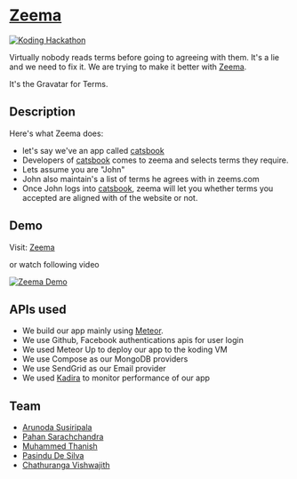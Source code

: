 # [Zeema](http://mnmtanish.koding.io/)

[![Koding Hackathon](https://raw.githubusercontent.com/koding/hackathon.submit/master/images/badge.png "Koding Hackathon")](https://koding.com/Hackathon)

Virtually nobody reads terms before going to agreeing with them. It's a lie and we need to fix it.
We are trying to make it better with [Zeema](http://mnmtanish.koding.io/). 

It's the Gravatar for Terms.

## Description

Here's what Zeema does:

* let's say we've an app called [catsbook](http://catsbook.meteor.com/)
* Developers of [catsbook](http://catsbook.meteor.com/) comes to zeema and selects terms they require.
* Lets assume you are "John"
* John also maintain's a list of terms he agrees with in zeems.com
* Once John logs into [catsbook](http://catsbook.meteor.com/), zeema will let you whether terms you accepted are aligned with of the website or not.

## Demo

Visit: [Zeema](http://mnmtanish.koding.io/)

or watch following video

[![Zeema Demo](https://cldup.com/BRqmcCYXGw.png)](https://www.youtube.com/watch?v=7O_CBakws8Q)

## APIs used

* We build our app mainly using [Meteor](https://www.meteor.com). 
* We use Github, Facebook authentications apis for user login
* We used Meteor Up to deploy our app to the koding VM
* We use Compose as our MongoDB providers
* We use SendGrid as our Email provider
* We used [Kadira](https://kadira.io/) to monitor performance of our app

## Team

* [Arunoda Susiripala](https://github.com/arunoda/)
* [Pahan Sarachchandra](https://github.com/pahans/)
* [Muhammed Thanish](https://github.com/mnmtanish/)
* [Pasindu De Silva](https://github.com/pasindud)
* [Chathuranga Vishwajith](https://github.com/iamchathu)
